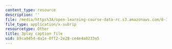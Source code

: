 ```yaml
---
content_type: resource
description: ''
file: /media/https%3A/open-learning-course-data-rc.s3.amazonaws.com/8-13-14-experimental-physics-i-ii-junior-lab-fall-2016-spring-2017/b9ca045dda1e0ff22e28ce4e4a8233e5_fuHgW6Z4nW0.srt
file_type: application/x-subrip
resourcetype: Other
title: 3play caption file
uid: b9ca045d-da1e-0ff2-2e28-ce4e4a8233e5
---
```

